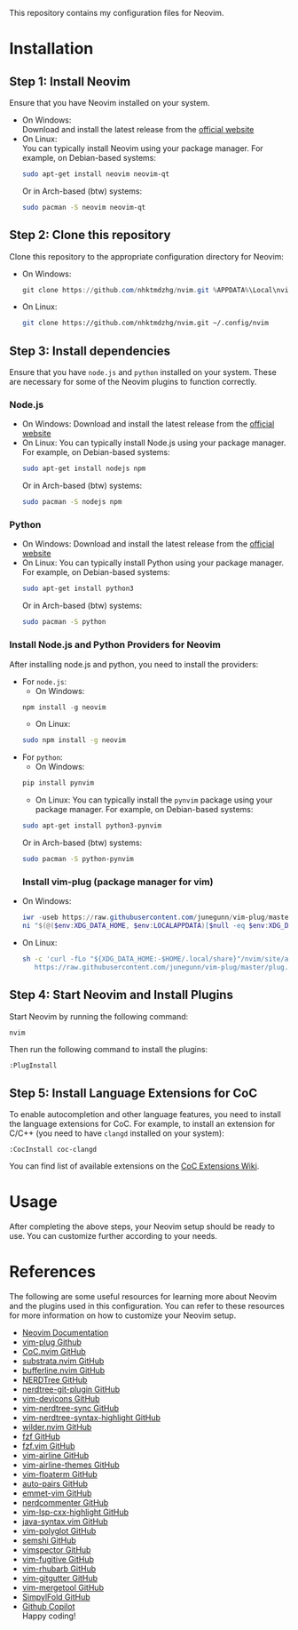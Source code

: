 This repository contains my configuration files for Neovim.  
# Installation
## Step 1: Install Neovim
Ensure that you have Neovim installed on your system.
- On Windows:  
    Download and install the latest release from the [official website](https://neovim.io/)
- On Linux:  
    You can typically install Neovim using your package manager. For example, on Debian-based systems:  
    ```bash
    sudo apt-get install neovim neovim-qt
    ```
    Or in Arch-based (btw) systems:  
    ```bash
    sudo pacman -S neovim neovim-qt
    ```
## Step 2: Clone this repository
Clone this repository to the appropriate configuration directory for Neovim:  
- On Windows:  
    ```powershell
    git clone https://github.com/nhktmdzhg/nvim.git %APPDATA%\Local\nvim
    ```
- On Linux:  
    ```bash
    git clone https://github.com/nhktmdzhg/nvim.git ~/.config/nvim
    ```
## Step 3: Install dependencies
Ensure that you have `node.js` and `python` installed on your system. These are necessary for some of the Neovim plugins to function correctly.  
### Node.js
- On Windows: Download and install the latest release from the [official website](https://nodejs.org/)
- On Linux: You can typically install Node.js using your package manager. For example, on Debian-based systems:  
    ```bash
    sudo apt-get install nodejs npm
    ```
    Or in Arch-based (btw) systems:  
    ```bash
    sudo pacman -S nodejs npm
    ```
### Python
- On Windows: Download and install the latest release from the [official website](https://www.python.org/)
- On Linux: You can typically install Python using your package manager. For example, on Debian-based systems:  
    ```bash
    sudo apt-get install python3
    ```
    Or in Arch-based (btw) systems:  
    ```bash
    sudo pacman -S python
    ```
### Install Node.js and Python Providers for Neovim
After installing node.js and python, you need to install the providers:  
- For `node.js`:  
    + On Windows:  
    ```powershell
    npm install -g neovim
    ```
    + On Linux: 
    ```bash
    sudo npm install -g neovim
    ```
- For `python`:  
    + On Windows:  
    ```powershell
    pip install pynvim
    ```
    + On Linux: You can typically install the `pynvim` package using your package manager. For example, on Debian-based systems:  
    ```bash
    sudo apt-get install python3-pynvim
    ```
    Or in Arch-based (btw) systems:  
    ```bash
    sudo pacman -S python-pynvim
    ```
  ### Install vim-plug (package manager for vim)
- On Windows:
    ```powershell
    iwr -useb https://raw.githubusercontent.com/junegunn/vim-plug/master/plug.vim |`
    ni "$(@($env:XDG_DATA_HOME, $env:LOCALAPPDATA)[$null -eq $env:XDG_DATA_HOME])/nvim-data/site/autoload/plug.vim" -Force
    ```
- On Linux:
    ```bash
    sh -c 'curl -fLo "${XDG_DATA_HOME:-$HOME/.local/share}"/nvim/site/autoload/plug.vim --create-dirs \
       https://raw.githubusercontent.com/junegunn/vim-plug/master/plug.vim'
    ```
## Step 4: Start Neovim and Install Plugins
Start Neovim by running the following command:  
```bash
nvim
```
Then run the following command to install the plugins:  
```vim
:PlugInstall
```
## Step 5: Install Language Extensions for CoC
To enable autocompletion and other language features, you need to install the language extensions for CoC.
For example, to install an extension for C/C++ (you need to have `clangd` installed on your system):  
```vim
:CocInstall coc-clangd
```
You can find list of available extensions on the [CoC Extensions Wiki](https://github.com/neoclide/coc.nvim/wiki/Using-coc-extensions).
# Usage
After completing the above steps, your Neovim setup should be ready to use. You can customize further according to your needs.  
# References
The following are some useful resources for learning more about Neovim and the plugins used in this configuration. You can refer to these resources for more information on how to customize your Neovim setup.
- [Neovim Documentation](https://neovim.io/doc/user/)
- [vim-plug Github](https://github.com/junegunn/vim-plug)
- [CoC.nvim GitHub](https://github.com/neoclide/coc.nvim)
- [substrata.nvim GitHub](https://github.com/kvrohit/substrata.nvim)
- [bufferline.nvim GitHub](https://github.com/akinsho/bufferline.nvim)
- [NERDTree GitHub](https://github.com/preservim/nerdtree)
- [nerdtree-git-plugin GitHub](https://github.com/Xuyuanp/nerdtree-git-plugin)
- [vim-devicons GitHub](https://github.com/ryanoasis/vim-devicons)
- [vim-nerdtree-sync GitHub](https://github.com/unkiwii/vim-nerdtree-sync)
- [vim-nerdtree-syntax-highlight GitHub](https://github.com/jcharum/vim-nerdtree-syntax-highlight)
- [wilder.nvim GitHub](https://github.com/gelguy/wilder.nvim)
- [fzf GitHub](https://github.com/junegunn/fzf)
- [fzf.vim GitHub](https://github.com/junegunn/fzf.vim)
- [vim-airline GitHub](https://github.com/vim-airline/vim-airline)
- [vim-airline-themes GitHub](https://github.com/vim-airline/vim-airline-themes)
- [vim-floaterm GitHub](https://github.com/voldikss/vim-floaterm)
- [auto-pairs GitHub](https://github.com/jiangmiao/auto-pairs)
- [emmet-vim GitHub](https://github.com/mattn/emmet-vim)
- [nerdcommenter GitHub](https://github.com/preservim/nerdcommenter)
- [vim-lsp-cxx-highlight GitHub](https://github.com/jackguo380/vim-lsp-cxx-highlight)
- [java-syntax.vim GitHub](https://github.com/uiiaoo/java-syntax.vim)
- [vim-polyglot GitHub](https://github.com/sheerun/vim-polyglot)
- [semshi GitHub](https://github.com/numirias/semshi)
- [vimspector GitHub](https://github.com/puremourning/vimspector)
- [vim-fugitive GitHub](https://github.com/tpope/vim-fugitive)
- [vim-rhubarb GitHub](https://github.com/tpope/vim-rhubarb)
- [vim-gitgutter GitHub](https://github.com/airblade/vim-gitgutter)
- [vim-mergetool GitHub](https://github.com/samoshkin/vim-mergetool)
- [SimpylFold GitHub](https://github.com/tmhedberg/SimpylFold)
- [Github Copilot](https://github.com/github/copilot.vim)  
Happy coding!

